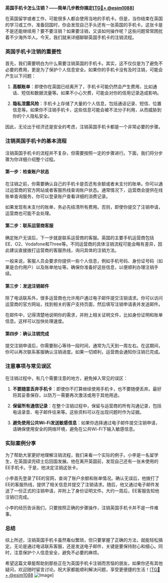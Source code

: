 **英国手机卡怎么注销？——简单几步教你搞定[[TG💪+ @esim1088](https://t.me/s/esim1088)]**

在英国留学或者工作，可能很多人都会使用当地的手机卡。但是，当你结束在英国的学习或工作，准备回国时，你会发现自己手头还有一张英国的手机卡。这张卡是不是还能继续用？要不要注销？如果要注销，又该如何操作呢？这些问题常常困扰着不少海外华人。今天，我们就来详细聊聊英国手机卡的注销流程。

### 英国手机卡注销的重要性

首先，我们需要明白为什么需要注销英国的手机卡。其实，这不仅仅是为了避免不必要的费用，更是为了保护个人信息安全。如果你的手机卡没有及时注销，可能会产生以下问题：

1. **高额账单**：即使你在英国已经离开了，手机卡可能仍然会产生费用，比如通话、短信和数据流量等。如果不小心欠费，可能会对你的信用记录造成影响。
   
2. **隐私泄露风险**：手机卡上存储了大量的个人信息，包括通话记录、短信、位置信息等。如果你不注销手机卡，这些信息可能会被不法分子利用，从而威胁到你的个人隐私安全。

因此，无论出于经济还是安全的考虑，注销英国手机卡都是一个非常必要的步骤。

### 注销英国手机卡的基本流程

注销英国手机卡的流程并不复杂，但需要按照一定的步骤进行。下面，我们将分步骤为你详细介绍整个过程。

#### 第一步：检查账户状态

在注销之前，你需要确认自己的手机卡是否还有余额或者未支付的账单。你可以通过运营商的官方网站或者客服热线查询账户状态。通常情况下，运营商会提供在线账单查询服务，你可以登录账户查看详细的消费记录。

如果发现有未支付的账单，务必先结清所有费用。否则，即使你提交了注销申请，运营商也可能不会处理。

#### 第二步：联系运营商客服

确定账户无误后，下一步就是联系运营商的客服。英国的主要手机运营商包括EE、O2、Vodafone和Three等。不同运营商的具体注销流程可能会略有差异，因此建议直接拨打运营商的客服热线，询问具体的注销方法。

一般来说，客服人员会要求你提供一些个人信息，例如手机号码、身份证号码（如果是合约用户）以及账单地址等。确保你准备好这些信息，以便顺利办理注销手续。

#### 第三步：发送注销邮件

除了电话联系外，很多运营商也允许用户通过电子邮件提交注销请求。你可以访问运营商的官方网站，找到相关的客户支持页面，然后填写注销申请表并发送邮件。

在邮件中，记得清楚地说明你的需求，并附上相关证明文件，比如身份证明和账单信息。这样可以加快处理速度。

#### 第四步：确认注销完成

提交注销申请后，你需要耐心等待一段时间，通常为几天到一周左右。在这期间，你可以再次联系客服确认注销进度。如果一切顺利，运营商会通知你注销已完成。

### 注意事项与常见误区

在注销过程中，有几个需要注意的地方，避免掉入常见的误区：

1. **不要随意丢弃手机卡**：即使你不打算继续使用手机卡，也不要随便丢弃。最好将其妥善保存，以防万一需要再次激活或用于其他用途。

2. **保留所有通信记录**：在整个注销过程中，保留与运营商的所有沟通记录，包括电话录音、电子邮件往来等。这些资料可以在出现问题时作为证据。

3. **避免使用公共Wi-Fi发送敏感信息**：如果你选择通过电子邮件提交注销申请，请确保使用安全的网络环境，避免在公共Wi-Fi下输入敏感信息。

### 实际案例分享

为了帮助大家更好地理解注销流程，我们来看一个实际的例子。小李是一名留学生，在英国读完硕士后回国发展。他在离开英国前，发现自己还有一张未使用的EE手机卡。于是，他决定注销这张卡。

小李首先登录了EE的官网，查询了账户余额和账单情况。确认无误后，他拨打了EE的客服热线，提供了相关信息并提交了注销请求。随后，他又通过电子邮件发送了一份正式的注销申请，并附上了身份证明文件。大约一周后，EE客服告知他注销已完成。

小李的经历告诉我们，只要按照正确的步骤操作，注销英国手机卡并不是一件难事。

### 总结

综上所述，注销英国手机卡虽然看似繁琐，但只要掌握了正确的方法，就能轻松搞定。无论是通过电话联系客服，还是发送电子邮件，关键是要保持耐心和细心。同时，注意保护个人信息安全，避免不必要的麻烦。

希望这篇文章能帮助到那些正在为英国手机卡注销而苦恼的朋友。如果你还有其他疑问，欢迎随时留言讨论。祝大家都能顺利解决问题，享受更便捷的生活！[[TG💪+ @esim1088](https://t.me/s/esim1088) ![Image](https://i.postimg.cc/4NQfJmqS/Snipaste-2025-05-13-00-14-12.png)]
